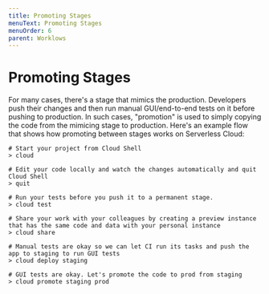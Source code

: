 ```yaml
---
title: Promoting Stages
menuText: Promoting Stages
menuOrder: 6
parent: Worklows
---
```


# Promoting Stages 

For many cases, there's a stage that mimics the production. Developers push their changes and then run manual GUI/end-to-end tests on it before pushing to production. In such cases, "promotion" is used to simply copying the code from the mimicing stage to production. Here's an example flow that shows how promoting between stages works on Serverless Cloud: 

```
# Start your project from Cloud Shell
> cloud

# Edit your code locally and watch the changes automatically and quit Cloud Shell
> quit

# Run your tests before you push it to a permanent stage. 
> cloud test

# Share your work with your colleagues by creating a preview instance that has the same code and data with your personal instance
> cloud share 

# Manual tests are okay so we can let CI run its tasks and push the app to staging to run GUI tests
> cloud deploy staging

# GUI tests are okay. Let's promote the code to prod from staging
> cloud promote staging prod
```